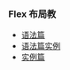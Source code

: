 ### Flex 布局教
* [语法篇]("http://www.ruanyifeng.com/blog/2015/07/flex-grammar.html")
* [语法篇实例]("http://static.vgee.cn/static/index.html")
* [实例篇]("http://www.ruanyifeng.com/blog/2015/07/flex-examples.html")
